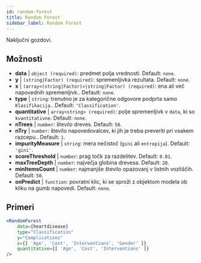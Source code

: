 ```yaml
---
id: random-forest
title: Random Forest
sidebar_label: Random Forest
---
```


Naključni gozdovi.

## Možnosti

* __data__ | `object (required)`: predmet polja vrednosti. Default: `none`.
* __y__ | `(string|Factor) (required)`: spremenljivka rezultata. Default: `none`.
* __x__ | `(array<(string|Factor)>|string|Factor) (required)`: ena ali več napovednih spremenljivk.. Default: `none`.
* __type__ | `string`: trenutno je za kategorične odgovore podprta samo `Klasifikacija`.. Default: `'Classification'`.
* __quantitative__ | `array<string> (required)`: polje spremenljivk v `data`, ki so `kvantitativne`. Default: `none`.
* __nTrees__ | `number`: število dreves. Default: `50`.
* __nTry__ | `number`: število napovedovalcev, ki jih je treba preveriti pri vsakem razcepu.. Default: `1`.
* __impurityMeasure__ | `string`: mera nečistoč (`gini` ali `entropija`). Default: `'gini'`.
* __scoreThreshold__ | `number`: prag točk za razdelitev. Default: `0.01`.
* __maxTreeDepth__ | `number`: največja globina drevesa. Default: `20`.
* __minItemsCount__ | `number`: najmanjše število opazovanj v listnih vozliščih. Default: `50`.
* __onPredict__ | `function`: povratni klic, ki se sproži z objektom modela ob kliku na gumb napovedi. Default: `none`.


## Primeri

```jsx live
<RandomForest 
    data={heartdisease} 
    type="Classification"
    y="Complications"
    x={[ 'Age', 'Cost', 'Interventions', 'Gender' ]}
    quantitative={[ 'Age', 'Cost', 'Interventions' ]}
/>
```


